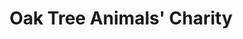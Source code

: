 ---
title: "Oak Tree Animals' Charity"
url: /durham/oak-tree-animals-charity/
shop: Gebrauchtwaren
---